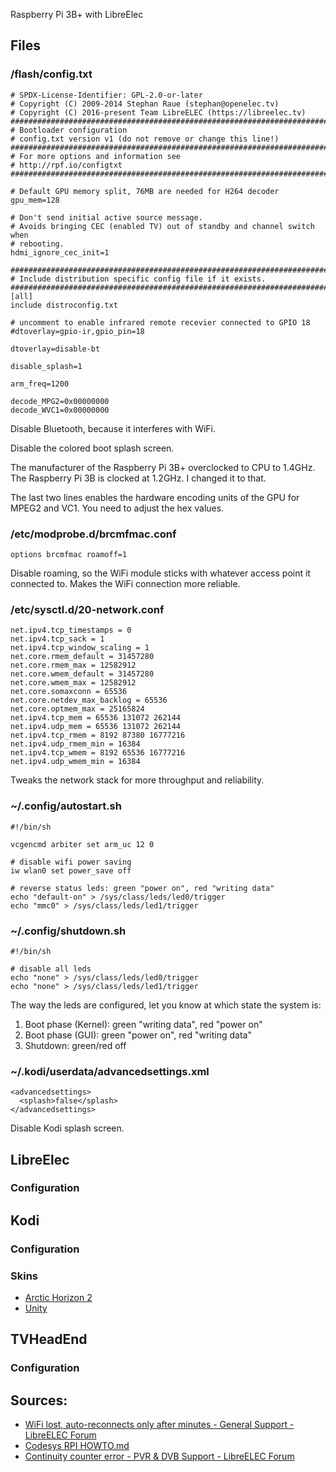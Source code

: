 Raspberry Pi 3B+ with LibreElec

## Files

### /flash/config.txt

    # SPDX-License-Identifier: GPL-2.0-or-later
    # Copyright (C) 2009-2014 Stephan Raue (stephan@openelec.tv)
    # Copyright (C) 2016-present Team LibreELEC (https://libreelec.tv)
    ################################################################################
    # Bootloader configuration
    # config.txt version v1 (do not remove or change this line!)
    ################################################################################
    # For more options and information see
    # http://rpf.io/configtxt
    ################################################################################
    
    # Default GPU memory split, 76MB are needed for H264 decoder
    gpu_mem=128
    
    # Don't send initial active source message.
    # Avoids bringing CEC (enabled TV) out of standby and channel switch when
    # rebooting.
    hdmi_ignore_cec_init=1
    
    ################################################################################
    # Include distribution specific config file if it exists.
    ################################################################################
    [all]
    include distroconfig.txt
    
    # uncomment to enable infrared remote recevier connected to GPIO 18
    #dtoverlay=gpio-ir,gpio_pin=18
    
    dtoverlay=disable-bt
    
    disable_splash=1
    
    arm_freq=1200
    
    decode_MPG2=0x00000000
    decode_WVC1=0x00000000

Disable Bluetooth, because it interferes with WiFi.

Disable the colored boot splash screen.

The manufacturer of the Raspberry Pi 3B+ overclocked to CPU to 1.4GHz. The Raspberry Pi 3B is clocked at 1.2GHz. I changed it to that.

The last two lines enables the hardware encoding units of the GPU for MPEG2 and VC1. You need to adjust the hex values.

### /etc/modprobe.d/brcmfmac.conf

    options brcmfmac roamoff=1

Disable roaming, so the WiFi module sticks with whatever access point it connected to. Makes the WiFi connection more reliable.

### /etc/sysctl.d/20-network.conf

    net.ipv4.tcp_timestamps = 0
    net.ipv4.tcp_sack = 1
    net.ipv4.tcp_window_scaling = 1
    net.core.rmem_default = 31457280
    net.core.rmem_max = 12582912
    net.core.wmem_default = 31457280
    net.core.wmem_max = 12582912
    net.core.somaxconn = 65536
    net.core.netdev_max_backlog = 65536
    net.core.optmem_max = 25165824
    net.ipv4.tcp_mem = 65536 131072 262144
    net.ipv4.udp_mem = 65536 131072 262144
    net.ipv4.tcp_rmem = 8192 87380 16777216
    net.ipv4.udp_rmem_min = 16384
    net.ipv4.tcp_wmem = 8192 65536 16777216
    net.ipv4.udp_wmem_min = 16384

Tweaks the network stack for more throughput and reliability.

### ~/.config/autostart.sh

    #!/bin/sh
     
    vcgencmd arbiter set arm_uc 12 0
    
    # disable wifi power saving
    iw wlan0 set power_save off
    
    # reverse status leds: green "power on", red "writing data"
    echo "default-on" > /sys/class/leds/led0/trigger
    echo "mmc0" > /sys/class/leds/led1/trigger

### ~/.config/shutdown.sh

    #!/bin/sh
    
    # disable all leds
    echo "none" > /sys/class/leds/led0/trigger
    echo "none" > /sys/class/leds/led1/trigger

The way the leds are configured, let you know at which state the system is:

1. Boot phase (Kernel): green "writing data", red "power on"
2. Boot phase (GUI): green "power on", red "writing data"
3. Shutdown: green/red off

### ~/.kodi/userdata/advancedsettings.xml

    <advancedsettings>
      <splash>false</splash>
    </advancedsettings>

Disable Kodi splash screen.

## LibreElec

### Configuration

## Kodi

### Configuration

### Skins

* [Arctic Horizon 2](https://forum.kodi.tv/showthread.php?tid=367352)
* [Unity](https://kodi.tv/addons/matrix/skin.unity)

## TVHeadEnd

### Configuration

## Sources:

* [WiFi lost, auto-reconnects only after minutes - General Support - LibreELEC Forum](https://forum.libreelec.tv/thread/24173-wifi-lost-auto-reconnects-only-after-minutes/?postID=157235#post157235)
* [Codesys RPI HOWTO.md](https://gist.github.com/kmpm/bc7e0bb4a99f38fb4206#tune-system)
* [Continuity counter error - PVR & DVB Support - LibreELEC Forum](https://forum.libreelec.tv/thread/4878-continuity-counter-error/?postID=34178#post34178)
